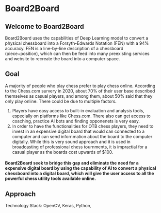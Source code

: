 # Board2Board

## Welcome to Board2Board
Board2Board uses the capabilities of Deep Learning model to convert a physical chessboard into a Forsyth-Edwards Notation (FEN) with a 94% accuracy. FEN is a line-by-line description of a chessboard (piece+position), which can then be feed into many preexisting services and website to recreate the board into a computer space.

## Goal
A majority of people who play chess prefer to play chess online. According to the Chess.com survery in 2020, about 70% of their user base described themselves as casual players, and among them, about 50% said that they only play online. There could be due to multiple factors. 

1. Players have easy access to built-in evaluation and analysis tools, especially on platforms like Chess.com. There also can get access to coaching, practice AI bots and finding opponenets is very easy. 
2. In order to have the functionalities for OTB chess players, they need to invest in an expensive digital board that would can connected to a computer and can send infornmation about the board to the computer digitally. While this is very sound approach and it is used in broadcasting of professional chess tournments, it is impractial for a casual player as the boards cost upwards of $100.

#### Board2Board seek to bridge this gap and eliminate the need for a expensive digital board by using the capability of AI to convert a physical chessboard into a digital board, which will give the user access to all the powerful chess utility tools available online. 

## Approach 

Technology Stack: OpenCV, Keras, Python, 

